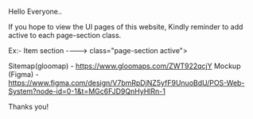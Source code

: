 Hello Everyone.. 

If you hope to view the UI pages of this website, Kindly reminder to add active to each page-section class.

Ex:-  Item section ---->   class="page-section active">

Sitemap(gloomap) -  https://www.gloomaps.com/ZWT922qcjY
Mockup (Figma) - https://www.figma.com/design/V7bmRpDjNZ5yfF9UnuoBdU/POS-Web-System?node-id=0-1&t=MGc6FJD9QnHyHlRn-1


Thanks you!
